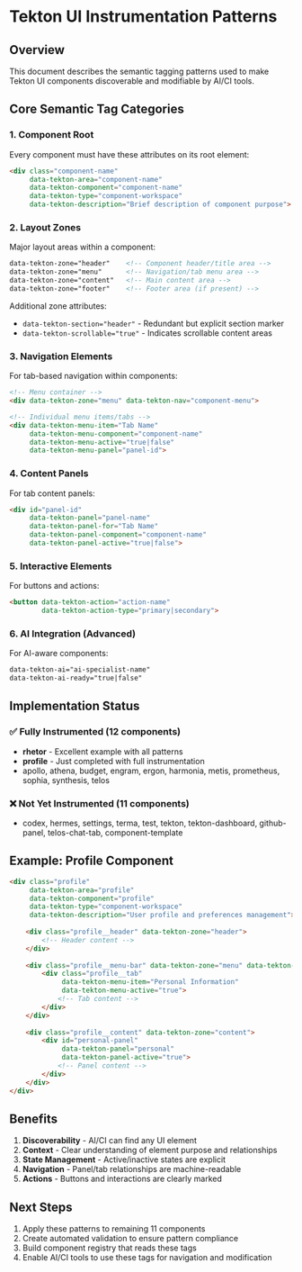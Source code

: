 # Tekton UI Instrumentation Patterns

## Overview
This document describes the semantic tagging patterns used to make Tekton UI components discoverable and modifiable by AI/CI tools.

## Core Semantic Tag Categories

### 1. Component Root
Every component must have these attributes on its root element:
```html
<div class="component-name"
     data-tekton-area="component-name"
     data-tekton-component="component-name"
     data-tekton-type="component-workspace"
     data-tekton-description="Brief description of component purpose">
```

### 2. Layout Zones
Major layout areas within a component:
```html
data-tekton-zone="header"    <!-- Component header/title area -->
data-tekton-zone="menu"      <!-- Navigation/tab menu area -->
data-tekton-zone="content"   <!-- Main content area -->
data-tekton-zone="footer"    <!-- Footer area (if present) -->
```

Additional zone attributes:
- `data-tekton-section="header"` - Redundant but explicit section marker
- `data-tekton-scrollable="true"` - Indicates scrollable content areas

### 3. Navigation Elements
For tab-based navigation within components:
```html
<!-- Menu container -->
<div data-tekton-zone="menu" data-tekton-nav="component-menu">

<!-- Individual menu items/tabs -->
<div data-tekton-menu-item="Tab Name"
     data-tekton-menu-component="component-name"
     data-tekton-menu-active="true|false"
     data-tekton-menu-panel="panel-id">
```

### 4. Content Panels
For tab content panels:
```html
<div id="panel-id" 
     data-tekton-panel="panel-name"
     data-tekton-panel-for="Tab Name"
     data-tekton-panel-component="component-name"
     data-tekton-panel-active="true|false">
```

### 5. Interactive Elements
For buttons and actions:
```html
<button data-tekton-action="action-name"
        data-tekton-action-type="primary|secondary">
```

### 6. AI Integration (Advanced)
For AI-aware components:
```html
data-tekton-ai="ai-specialist-name"
data-tekton-ai-ready="true|false"
```

## Implementation Status

### ✅ Fully Instrumented (12 components)
- **rhetor** - Excellent example with all patterns
- **profile** - Just completed with full instrumentation
- apollo, athena, budget, engram, ergon, harmonia, metis, prometheus, sophia, synthesis, telos

### ❌ Not Yet Instrumented (11 components)
- codex, hermes, settings, terma, test, tekton, tekton-dashboard, github-panel, telos-chat-tab, component-template

## Example: Profile Component
```html
<div class="profile"
     data-tekton-area="profile"
     data-tekton-component="profile"
     data-tekton-type="component-workspace"
     data-tekton-description="User profile and preferences management">
    
    <div class="profile__header" data-tekton-zone="header">
        <!-- Header content -->
    </div>
    
    <div class="profile__menu-bar" data-tekton-zone="menu" data-tekton-nav="component-menu">
        <div class="profile__tab"
             data-tekton-menu-item="Personal Information"
             data-tekton-menu-active="true">
            <!-- Tab content -->
        </div>
    </div>
    
    <div class="profile__content" data-tekton-zone="content">
        <div id="personal-panel"
             data-tekton-panel="personal"
             data-tekton-panel-active="true">
            <!-- Panel content -->
        </div>
    </div>
</div>
```

## Benefits
1. **Discoverability** - AI/CI can find any UI element
2. **Context** - Clear understanding of element purpose and relationships
3. **State Management** - Active/inactive states are explicit
4. **Navigation** - Panel/tab relationships are machine-readable
5. **Actions** - Buttons and interactions are clearly marked

## Next Steps
1. Apply these patterns to remaining 11 components
2. Create automated validation to ensure pattern compliance
3. Build component registry that reads these tags
4. Enable AI/CI tools to use these tags for navigation and modification